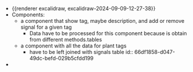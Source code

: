 - {{renderer excalidraw, excalidraw-2024-09-09-12-27-38}}
- Components:
	- a component that show tag, maybe description, and add or remove signal for a given tag
		- Data have to be processed for this component because is obtain from different methods.tables
	- a component with all the data for plant tags
		- have to be left joined with signals table
		  id:: 66df1858-d047-49dc-befd-029b5cfdd199
-